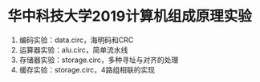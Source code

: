 # 华中科技大学2019计算机组成原理实验
1. 编码实验：data.circ，海明码和CRC
2. 运算器实验：alu.circ，简单流水线
3. 存储器实验：storage.circ，多种寻址与对齐的处理
4. 缓存实验：storage.circ，4路组相联的实现
